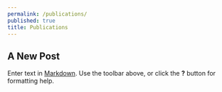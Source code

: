 ```yaml
---
permalink: /publications/
published: true
title: Publications
---
```

## A New Post

Enter text in [Markdown](http://daringfireball.net/projects/markdown/). Use the toolbar above, or click the **?** button for formatting help.
